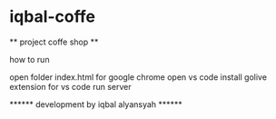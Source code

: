 # iqbal-coffe

**  project coffe shop **

how to run 

open folder index.html for google chrome
open vs code install golive extension for vs code 
run server 


****** development by iqbal alyansyah ******
